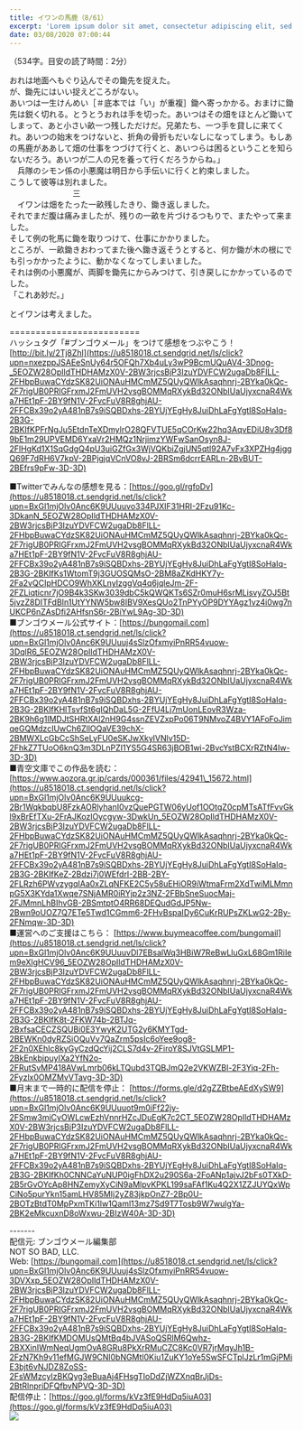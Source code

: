 ```yaml
---
title: イワンの馬鹿（8/61）
excerpt: 'Lorem ipsum dolor sit amet, consectetur adipiscing elit, sed do eiusmod tempor incididunt ut labore et dolore magna aliqua. Praesent elementum facilisis leo vel fringilla est ullamcorper eget. At imperdiet dui accumsan sit amet nulla facilisi morbi tempus.'
date: 03/08/2020 07:00:44
---
```


（534字。目安の読了時間：2分）  
  
おれは地面へもぐり込んでその鋤先を捉えた。  
が、鋤先にはいい捉えどころがない。  
あいつは一生けんめい［＃底本では「い」が重複］鋤へ寄っかかる。おまけに鋤先は鋭く切れる。とうとうおれは手を切った。あいつはその畑をほとんど鋤いてしまって、あと小さい畝一つ残しただけだ。兄弟たち、一つ手を貸しに来てくれ。あいつの始末をつけないと、折角の骨折もだいなしになってしまう。もしあの馬鹿がああして畑の仕事をつづけて行くと、あいつらは困るということを知らないだろう。あいつが二人の兄を養って行くだろうからね。」  
　兵隊のシモン係の小悪魔は明日から手伝いに行くと約束しました。  
こうして彼等は別れました。  
　　　　　　　　三  
　イワンは畑をたった一畝残したきり、鋤き返しました。  
それでまだ腹は痛みましたが、残りの一畝を片づけるつもりで、またやって来ました。  
そして例の牝馬に鋤を取りつけて、仕事にかかりました。  
ところが、一畝鋤きおわってまた後へ鋤き返そうとすると、何か鋤が木の根にでも引っかかったように、動かなくなってしまいました。  
それは例の小悪魔が、両脚を鋤先にからみつけて、引き戻しにかかっているのでした。  
「これあ妙だ。」  
  
とイワンは考えました。  
  
\=========================  
ハッシュタグ「#ブンゴウメール」をつけて感想をつぶやこう！　  
[http://bit.ly/2Tj8Zhl](https://u8518018.ct.sendgrid.net/ls/click?upn=nxezppJSAEeSnUy64r5OFQh7Xb4uLy3wP9BcmUQuAV4-3Dnog-_5EOZW28OpIldTHDHAMzX0V-2BW3rjcsBjP3IzuYDVFCW2ugaDb8FlLL-2FHbpBuwaCYdzSK82UiONAuHMCmMZ5QUyQWlkAsaqhnrj-2BYka0kQc-2F7rigUB0PRlGFrxmJ2FmUVH2vsgBOMMqRXykBd32ONbIUaUjyxcnaR4Wka7HEt1pF-2BY9fN1V-2FvcFuV8R8ghjAU-2FFCBx39o2yA481nB7s9iSQBDxhs-2BYUjYEgHy8JuiDhLaFgYgtI8SoHaIq-2B3G-2BKIfKPFrNgJu5EtdnTeXDmylrO28QFVTUE5qCOrKw22hq3AqvEDiU8v3Df89bE1m29UPVEMD6YxaVr2HMQz1NrjimzYWFwSanOsyn8J-2FlHgKd1X1SqGdgQ4pU3uiGZfGx3WjVQKbiZgjUN5qtl92A7vFx3XPZHg4jggQ69F7dRH6V7kpV-2BPjgjqVCnVO8vJ-2BRSm6dcrrEARLn-2BvBUT-2BEfrs9pFw-3D-3D)  
  
■Twitterでみんなの感想を見る：[https://goo.gl/rgfoDv](https://u8518018.ct.sendgrid.net/ls/click?upn=BxGl1mjOlv0Anc6K9UUuuvo334PJXlF31HRI-2Fzu91Kc-3DkanN_5EOZW28OpIldTHDHAMzX0V-2BW3rjcsBjP3IzuYDVFCW2ugaDb8FlLL-2FHbpBuwaCYdzSK82UiONAuHMCmMZ5QUyQWlkAsaqhnrj-2BYka0kQc-2F7rigUB0PRlGFrxmJ2FmUVH2vsgBOMMqRXykBd32ONbIUaUjyxcnaR4Wka7HEt1pF-2BY9fN1V-2FvcFuV8R8ghjAU-2FFCBx39o2yA481nB7s9iSQBDxhs-2BYUjYEgHy8JuiDhLaFgYgtI8SoHaIq-2B3G-2BKIfKs1WtomT9j3GUOSQMsO-2BM8aZKdHKY7y-2Fa2vQCIpHDCO9WhXKLnyIzggVq4q6jqleJm-2F-2FZLiqticnr7jO9B4k3SKw3039dbC5kQWQKTs6SZr0muH6srMLisvyZOJ5Bt5jvzZ8DITFdBIn1UtYYNW5bw8IBV9XesQUo2TnPYyOP9DYYAgz1vz4i0wg7nUKCP6nZAsDfi2AHfsnS6r-2BiYwL9Ag-3D-3D)  
■ブンゴウメール公式サイト：[https://bungomail.com](https://u8518018.ct.sendgrid.net/ls/click?upn=BxGl1mjOlv0Anc6K9UUuuj4sSlzOfxmyiPnRR54vuow-3DqlR6_5EOZW28OpIldTHDHAMzX0V-2BW3rjcsBjP3IzuYDVFCW2ugaDb8FlLL-2FHbpBuwaCYdzSK82UiONAuHMCmMZ5QUyQWlkAsaqhnrj-2BYka0kQc-2F7rigUB0PRlGFrxmJ2FmUVH2vsgBOMMqRXykBd32ONbIUaUjyxcnaR4Wka7HEt1pF-2BY9fN1V-2FvcFuV8R8ghjAU-2FFCBx39o2yA481nB7s9iSQBDxhs-2BYUjYEgHy8JuiDhLaFgYgtI8SoHaIq-2B3G-2BKIfKHlTsvfSt6gIQhDaL5G-2FfU4Lj7mUonLEovR3Wza-2BK9h6g1lMDJtSHRtXAl2nH9G4ssnZEVZxpPo06T9NMvoZ4BVY1AFoFoJimqeGQMdzcIUwCh6ZllOQaVE39chX-2BMWXLcGbCcShSeLyFU0eSKJwXkylVNlv15D-2FhkZ7TUoO6knQ3m3DLnPZI1YS5G4SR63jBOB1wi-2BvcYstBCXrRZtN4Iw-3D-3D)  
■青空文庫でこの作品を読む：[https://www.aozora.gr.jp/cards/000361/files/42941\_15672.html](https://u8518018.ct.sendgrid.net/ls/click?upn=BxGl1mjOlv0Anc6K9UUuukcg-2Br1WqkbqbU8FzkAORlyhanI0vzQuePGTW06yUof1OOtgZ0cpMTsATfFvvGkl9xBrEfTXu-2FrAJKozlOycgyw-3DwkUn_5EOZW28OpIldTHDHAMzX0V-2BW3rjcsBjP3IzuYDVFCW2ugaDb8FlLL-2FHbpBuwaCYdzSK82UiONAuHMCmMZ5QUyQWlkAsaqhnrj-2BYka0kQc-2F7rigUB0PRlGFrxmJ2FmUVH2vsgBOMMqRXykBd32ONbIUaUjyxcnaR4Wka7HEt1pF-2BY9fN1V-2FvcFuV8R8ghjAU-2FFCBx39o2yA481nB7s9iSQBDxhs-2BYUjYEgHy8JuiDhLaFgYgtI8SoHaIq-2B3G-2BKIfKeZ-2Bdzi7j0WEfdrI-2BB-2BY-2FLRzh6PWvzygqIAa0xZLqNFKE2C5y58uEHiOR9iWtmaFrm2XdTwiMLMmnpG5X3KYda1Xwqe7SNjAMR0iRYjp2z3NZ-2FBbSneSuocMaj-2FJMmnLhBIhvGB-2BSmtptO4RR68DEQudGdJP5Nw-2Bwn9oUOZ7Q7ETe5Twd1CGmm6-2FHvBspaIDy6CuKrRUPsZKLwG2-2By-2FNmqw-3D-3D)  
■運営へのご支援はこちら： [https://www.buymeacoffee.com/bungomail](https://u8518018.ct.sendgrid.net/ls/click?upn=BxGl1mjOlv0Anc6K9UUuuvDl7EBsalWq3HBiW7ReBwLluGxL68Gm1RiIem9eXlgHCV96_5EOZW28OpIldTHDHAMzX0V-2BW3rjcsBjP3IzuYDVFCW2ugaDb8FlLL-2FHbpBuwaCYdzSK82UiONAuHMCmMZ5QUyQWlkAsaqhnrj-2BYka0kQc-2F7rigUB0PRlGFrxmJ2FmUVH2vsgBOMMqRXykBd32ONbIUaUjyxcnaR4Wka7HEt1pF-2BY9fN1V-2FvcFuV8R8ghjAU-2FFCBx39o2yA481nB7s9iSQBDxhs-2BYUjYEgHy8JuiDhLaFgYgtI8SoHaIq-2B3G-2BKIfK8t-2FKW74b-2BTJq-2BxfsaCECZSQUBi0E3YwyK2UTG2y6KMYTgd-2BEWKn0dyRZSiOQuVv7QaZrm5psIc6oYee9og8-2F2n0XEhIc8kyGyCzdQcYij2CLS7d4v-2FiroY8SJVtGSLMP1-2BkEnkbjpuyIXa2YfN2o-2FRutSvMP418AVwLmrb06kLTQubd3TQBJmQ2e2VKWZBl-2F3Yiq-2Fh-2Fyzlx0OMZMvVTavg-3D-3D)  
■月末まで一時的に配信を停止： [https://forms.gle/d2gZZBtbeAEdXySW9](https://u8518018.ct.sendgrid.net/ls/click?upn=BxGl1mjOlv0Anc6K9UUuuot9m0iFf22jy-2FSmw3mjCyOWLcwEzhVnnrHZcJDuEgK7c2CT_5EOZW28OpIldTHDHAMzX0V-2BW3rjcsBjP3IzuYDVFCW2ugaDb8FlLL-2FHbpBuwaCYdzSK82UiONAuHMCmMZ5QUyQWlkAsaqhnrj-2BYka0kQc-2F7rigUB0PRlGFrxmJ2FmUVH2vsgBOMMqRXykBd32ONbIUaUjyxcnaR4Wka7HEt1pF-2BY9fN1V-2FvcFuV8R8ghjAU-2FFCBx39o2yA481nB7s9iSQBDxhs-2BYUjYEgHy8JuiDhLaFgYgtI8SoHaIq-2B3G-2BKIfKh0CNNCaYuNUP0igFhDX2u290S6a-2FoANp1ajvJ2bFs0TXkD-2B5rGvOYcAp8HNZemyXyCiN9aMlpvKPKL199saFAf1Ku4Q2X1ZZJUYQxWpCiNo5purYkn15amLHV85MIj2yZ83jkpOnZ7-2Bp0U-2BOTzBtdT0MpPxmTKi1lw1Qaml13mz7Sd9T7Tosb9W7wulgYa-2BK2eMkcuxnD8oWxwu-2BIzW40A-3D-3D)  
  
\-------  
配信元: ブンゴウメール編集部  
NOT SO BAD, LLC.  
Web: [https://bungomail.com](https://u8518018.ct.sendgrid.net/ls/click?upn=BxGl1mjOlv0Anc6K9UUuuj4sSlzOfxmyiPnRR54vuow-3DVXxp_5EOZW28OpIldTHDHAMzX0V-2BW3rjcsBjP3IzuYDVFCW2ugaDb8FlLL-2FHbpBuwaCYdzSK82UiONAuHMCmMZ5QUyQWlkAsaqhnrj-2BYka0kQc-2F7rigUB0PRlGFrxmJ2FmUVH2vsgBOMMqRXykBd32ONbIUaUjyxcnaR4Wka7HEt1pF-2BY9fN1V-2FvcFuV8R8ghjAU-2FFCBx39o2yA481nB7s9iSQBDxhs-2BYUjYEgHy8JuiDhLaFgYgtI8SoHaIq-2B3G-2BKIfKMDOMUsQMtBq4bJVASoQSRlM6Qwhz-2BXXinIWmNeqUgmOvA8GRu8PkXrRMuCZC8Kc0VR7jrMqyJh1B-2FzN7Kh9v11efMGJW9CNl0bNGMtl0Kiu1ZuKY1oYe5SwSFCTplJzLr1mGjPMiE3bjt6vNJDZ8ZoSS-2FsWMzcyIzBKQyg3eBuaAj4FHsgTIoDdZjWZXnqBrJjDs-2BtRlnpriDFQfbvNPVQ-3D-3D)  
配信停止：[https://goo.gl/forms/kVz3fE9HdDq5iuA03](https://goo.gl/forms/kVz3fE9HdDq5iuA03)  
![](https://u8518018.ct.sendgrid.net/wf/open?upn=ypZaqTjaYrwJSsa-2BLe7H7RcvxSux8rtM6dMtnptkxLQMLiJbmQ03whDMSt9-2BvxM-2BKE6ujadHWCHS-2FYDUUXrKB1ko48yvbyCc0cRihB-2Fp5Bay9wjnwFFFSOMUGZ1XsQFL6p8hp16D1yieF4SRPfSVoFy4VrOevHz-2Fk-2FeEUzyhEkzNNjEpkzzzgxz1j-2BGby1DHpbeDKOA7x52MAg6qt7XhS-2BeeFVLqk8wHkmGubA8yUv0vUbAEMt98CqrI9A0vJ9O8BWXRRY84BQq6tCp8YvUvnHuYXJPUVQ4NztcSsVYsSuCGbgdR4Ue-2FZg1J8d-2FaJPV3oubYoVmnx9vupl8-2FWy-2B-2F1K5o1Zq3MjsveR59ffjr046LfcuhvxT7Cyhv8mS-2B-2B1a6ruyhz6h9IWqXWThryPte14-2BSGGYf8c-2FHwSdctqp8VBAbqbGemkylQN4qivqwqXb55uA32UTXTaEJw2Ie-2FCBe7A-3D-3D)